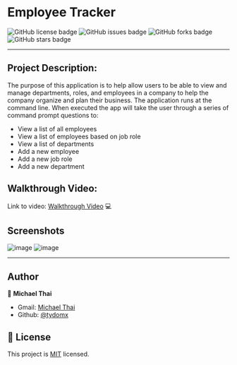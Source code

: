 # Employee Tracker

![GitHub license badge](https://img.shields.io/github/license/Tydomx/EmployeeTracker)
![GitHub issues badge](https://img.shields.io/github/issues/Tydomx/EmployeeTracker)
![GitHub forks badge](https://img.shields.io/github/forks/Tydomx/EmployeeTracker)
![GitHub stars badge](https://img.shields.io/github/stars/Tydomx/EmployeeTracker)

---

## Project Description:

The purpose of this application is to help allow users to be able to view and manage departments, roles, and employees in a company to help the company organize and plan their business. The application runs at the command line. When executed the app will take the user through a series of command prompt questions to:

- View a list of all employees
- View a list of employees based on job role
- View a list of departments
- Add a new employee
- Add a new job role
- Add a new department

## Walkthrough Video:

Link to video: [Walkthrough Video]() 💻

## Screenshots

![image](https://user-images.githubusercontent.com/99767019/181298259-033873cb-f579-4120-8ecd-9f2c44fcfeee.png)
![image](https://user-images.githubusercontent.com/99767019/181298976-c3bfb317-ff9c-4ab7-8ed1-d90326c4c328.png)


---

## Author

👤 **Michael Thai**

- Gmail: [Michael Thai](mailto:https://michaelthai16@gmail.com)
- Github: [@tydomx](https://github.com/tydomx)

## 📝 License

This project is [MIT](https://choosealicense.com/licenses/mit/) licensed.
